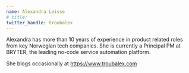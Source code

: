 ```yaml
---
name: Alexandra Leisse
# title:
twitter_handle: troubalex
---
```


Alexandra has more than 10 years of experience in product related roles from key Norwegian tech companies. She is currently a Principal PM at BRYTER, the leading no-code service automation platform.

She blogs occasionally at https://www.troubalex.com
